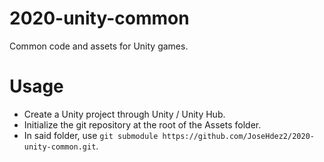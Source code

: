 # 2020-unity-common
Common code and assets for Unity games.

# Usage

- Create a Unity project through Unity / Unity Hub.
- Initialize the git repository at the root of the Assets folder.
- In said folder, use `git submodule https://github.com/JoseHdez2/2020-unity-common.git`.
